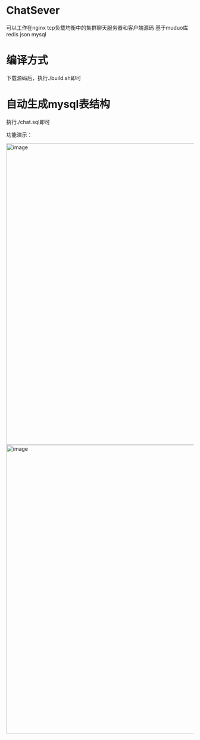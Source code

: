 # ChatSever
可以工作在nginx tcp负载均衡中的集群聊天服务器和客户端源码 基于muduo库 redis json mysql

# 编译方式
下载源码后，执行./build.sh即可

# 自动生成mysql表结构
执行./chat.sql即可


功能演示：

<img width="732" height="809" alt="image" src="https://github.com/user-attachments/assets/98248ea8-f3e1-4a5b-8314-d32986b480ea" />

<img width="1139" height="775" alt="image" src="https://github.com/user-attachments/assets/22e6e913-6e2d-46f8-b3ca-4db972ba162d" />

